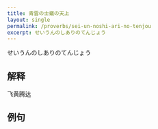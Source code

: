 ```yaml
---
title: 青雲の士蟻の天上
layout: single
permalink: /proverbs/sei-un-noshi-ari-no-tenjou
excerpt: せいうんのしありのてんじょう
---
```


せいうんのしありのてんじょう

## 解释

飞黄腾达

## 例句

